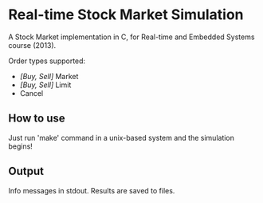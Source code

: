 Real-time Stock Market Simulation
=================================

A Stock Market implementation in C, for Real-time and Embedded Systems course (2013).

Order types supported:

* *[Buy, Sell]* Market
* *[Buy, Sell]* Limit
* Cancel

How to use
----------
Just run 'make' command in a unix-based system and the simulation begins!  

Output
------
Info messages in stdout. Results are saved to files.